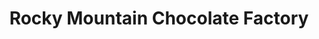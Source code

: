 ---
title: "Rocky Mountain Chocolate Factory"
url: /st-johns/rocky-mountain-chocolate-factory/
shop: Süßwaren
---